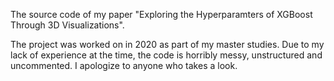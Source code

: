 The source code of my paper "Exploring the Hyperparamters of XGBoost Through 3D Visualizations".

The project was worked on in 2020 as part of my master studies.
Due to my lack of experience at the time, the code is horribly messy, unstructured and uncommented. 
I apologize to anyone who takes a look.
